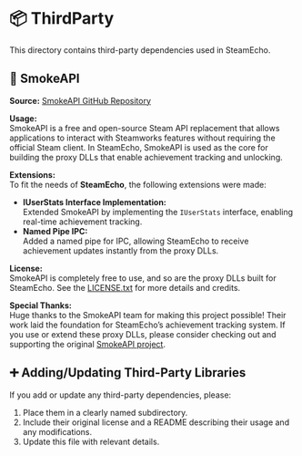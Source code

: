 # 📦 ThirdParty

This directory contains third-party dependencies used in SteamEcho.

## 🐨 SmokeAPI

**Source:** [SmokeAPI GitHub Repository](https://github.com/acidicoala/SmokeAPI)

**Usage:**  
SmokeAPI is a free and open-source Steam API replacement that allows applications to interact with Steamworks features without requiring the official Steam client. In SteamEcho, SmokeAPI is used as the core for building the proxy DLLs that enable achievement tracking and unlocking.

**Extensions:**  
To fit the needs of **SteamEcho**, the following extensions were made:
- **IUserStats Interface Implementation:**  
  Extended SmokeAPI by implementing the `IUserStats` interface, enabling real-time achievement tracking.
- **Named Pipe IPC:**  
  Added a named pipe for IPC, allowing SteamEcho to receive achievement updates instantly from the proxy DLLs.

**License:**  
SmokeAPI is completely free to use, and so are the proxy DLLs built for SteamEcho. See the [LICENSE.txt](./SmokeAPI/UNLICENSE.txt) for more details and credits.

**Special Thanks:**  
Huge thanks to the SmokeAPI team for making this project possible! Their work laid the foundation for SteamEcho’s achievement tracking system. If you use or extend these proxy DLLs, please consider checking out and supporting the original [SmokeAPI project](https://github.com/acidicoala/SmokeAPI).

## ➕ Adding/Updating Third-Party Libraries

If you add or update any third-party dependencies, please:
1. Place them in a clearly named subdirectory.
2. Include their original license and a README describing their usage and any modifications.
3. Update this file with relevant details.